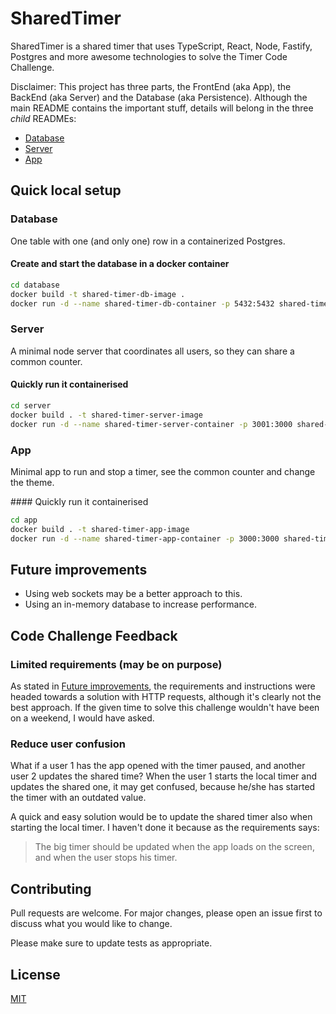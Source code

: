 # SharedTimer

SharedTimer is a shared timer that uses TypeScript, React, Node, Fastify, Postgres and more awesome technologies to solve the Timer Code Challenge.

Disclaimer: This project has three parts, the FrontEnd (aka App), the BackEnd (aka Server) and the Database (aka Persistence). Although the main README contains the important stuff, details will belong in the three _child_ READMEs:

- [Database ](/database/README.md)
- [Server](/server/README.md)
- [App](/app/README.md)

## Quick local setup

### Database

One table with one (and only one) row in a containerized Postgres.

#### Create and start the database in a docker container

```bash
cd database
docker build -t shared-timer-db-image .
docker run -d --name shared-timer-db-container -p 5432:5432 shared-timer-db-image
```

### Server

A minimal node server that coordinates all users, so they can share a common counter.

#### Quickly run it containerised

```bash
cd server
docker build . -t shared-timer-server-image
docker run -d --name shared-timer-server-container -p 3001:3000 shared-timer-server-image
```

### App

Minimal app to run and stop a timer, see the common counter and change the theme.

#### Quickly run it containerised

```bash
cd app
docker build . -t shared-timer-app-image
docker run -d --name shared-timer-app-container -p 3000:3000 shared-timer-app-image
```

## Future improvements

- Using web sockets may be a better approach to this.
- Using an in-memory database to increase performance.

## Code Challenge Feedback

### Limited requirements (may be on purpose)

As stated in [Future improvements](#future-improvements), the requirements and instructions were headed towards a solution with HTTP requests, although it's clearly not the best approach. If the given time to solve this challenge wouldn't have been on a weekend, I would have asked.

### Reduce user confusion

What if a user 1 has the app opened with the timer paused, and another user 2 updates the shared time? When the user 1 starts the local timer and updates the shared one, it may get confused, because he/she has started the timer with an outdated value.

A quick and easy solution would be to update the shared timer also when starting the local timer. I haven't done it because as the requirements says:

> The big timer should be updated when the app loads on the screen, and when the user stops his timer.

## Contributing

Pull requests are welcome. For major changes, please open an issue first to discuss what you would like to change.

Please make sure to update tests as appropriate.

## License

[MIT](https://choosealicense.com/licenses/mit/)
